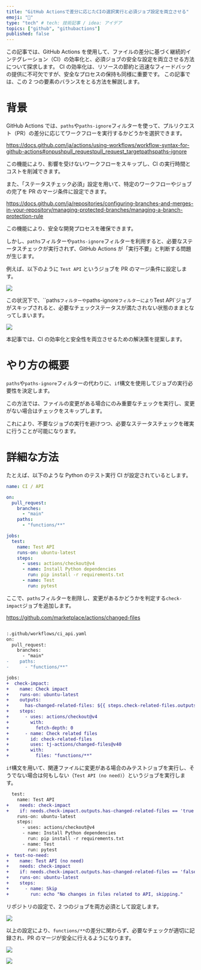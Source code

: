 ```yaml
---
title: "GitHub Actionsで差分に応じたCIの選択実行と必須ジョブ設定を両立させる"
emoji: "🎯"
type: "tech" # tech: 技術記事 / idea: アイデア
topics: ["github", "githubactions"]
published: false
---
```


この記事では、GitHub Actions を使用して、ファイルの差分に基づく継続的インテグレーション（CI）の効率化と、必須ジョブの安全な設定を両立させる方法について探求します。
CI の効率化は、リソースの節約と迅速なフィードバックの提供に不可欠ですが、安全なプロセスの保持も同様に重要です。
この記事では、この 2 つの要素のバランスをとる方法を解説します。

# 背景

GitHub Actions では、`paths`や`paths-ignore`フィルターを使って、プルリクエスト（PR）の差分に応じてワークフローを実行するかどうかを選択できます。

https://docs.github.com/ja/actions/using-workflows/workflow-syntax-for-github-actions#onpushpull_requestpull_request_targetpathspaths-ignore

この機能により、影響を受けないワークフローをスキップし、CI の実行時間とコストを削減できます。

また、「ステータスチェック必須」設定を用いて、特定のワークフローやジョブの完了を PR のマージ条件に設定できます。

https://docs.github.com/ja/repositories/configuring-branches-and-merges-in-your-repository/managing-protected-branches/managing-a-branch-protection-rule

この機能により、安全な開発プロセスを確保できます。

しかし、`paths`フィルターや`paths-ignore`フィルターを利用すると、必要なステータスチェックが実行されず、GitHub Actions が「実行不要」と判断する問題が生じます。

例えば、以下のように `Test API` というジョブを PR のマージ条件に設定します。

![](/images/required-job-depends-on-diffs-for-github-actions/required-check-settings-before.png)

この状況下で、``paths`フィルターや`paths-ignore`フィルターにより`Test API`ジョブがスキップされると、必要なチェックステータスが満たされない状態のままとなってしまいます。

![](/images/required-job-depends-on-diffs-for-github-actions/check-result-with-paths.png)

本記事では、CI の効率化と安全性を両立させるための解決策を提案します。

# やり方の概要

`paths`や`paths-ignore`フィルターの代わりに、`if`構文を使用してジョブの実行必要性を決定します。

この方法では、ファイルの変更がある場合にのみ重要なチェックを実行し、変更がない場合はチェックをスキップします。

これにより、不要なジョブの実行を避けつつ、必要なステータスチェックを確実に行うことが可能になります。

# 詳細な方法

たとえば、以下のような Python のテスト実行 CI が設定されているとします。

```yaml:.github/workflows/ci_api.yaml
name: CI / API

on:
  pull_request:
    branches:
      - "main"
    paths:
      - "functions/**"

jobs:
  test:
    name: Test API
    runs-on: ubuntu-latest
    steps:
      - uses: actions/checkout@v4
      - name: Install Python dependencies
        run: pip install -r requirements.txt
      - name: Test
        run: pytest
```

ここで、`paths`フィルターを削除し、変更があるかどうかを判定する`check-impact`ジョブを追加します。

https://github.com/marketplace/actions/changed-files

```diff yaml

:.github/workflows/ci_api.yaml
on:
  pull_request:
    branches:
      - "main"
-    paths:
-      - "functions/**"

jobs:
+  check-impact:
+    name: Check impact
+    runs-on: ubuntu-latest
+    outputs:
+      has-changed-related-files: ${{ steps.check-related-files.outputs.any_changed == 'true' }}
+    steps:
+      - uses: actions/checkout@v4
+        with:
+          fetch-depth: 0
+      - name: Check related files
+        id: check-related-files
+        uses: tj-actions/changed-files@v40
+        with:
+          files: "functions/**"
```

`if`構文を用いて、関連ファイルに変更がある場合のみテストジョブを実行し、そうでない場合は何もしない（`Test API (no need)`）というジョブを実行します。

```diff yaml:.github/workflows/ci_api.yaml
  test:
    name: Test API
+    needs: check-impact
+    if: needs.check-impact.outputs.has-changed-related-files == 'true'
    runs-on: ubuntu-latest
    steps:
      - uses: actions/checkout@v4
      - name: Install Python dependencies
        run: pip install -r requirements.txt
      - name: Test
        run: pytest
+  test-no-need:
+    name: Test API (no need)
+    needs: check-impact
+    if: needs.check-impact.outputs.has-changed-related-files == 'false'
+    runs-on: ubuntu-latest
+    steps:
+      - name: Skip
+        run: echo "No changes in files related to API, skipping."
```

リポジトリの設定で、2 つのジョブを両方必須として設定します。

![](/images/required-job-depends-on-diffs-for-github-actions/required-check-settings-after.png)

以上の設定により、`functions/**`の差分に関わらず、必要なチェックが適切に記録され、PR のマージが安全に行えるようになります。

![](/images/required-job-depends-on-diffs-for-github-actions/check-result-on-needed.png)

![](/images/required-job-depends-on-diffs-for-github-actions/check-result-on-no-need.png)
